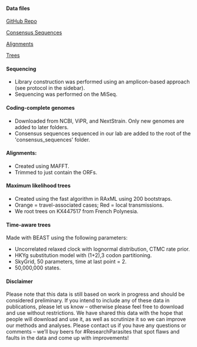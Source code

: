 #### Data files
[GitHub Repo](/)

[Consensus Sequences](tree/master/consensus_sequences)

[Alignments](tree/master/alignments)

[Trees](tree/master/trees)

#### Sequencing
* Library construction was performed using an amplicon-based approach (see protocol in the sidebar).
* Sequencing was performed on the MiSeq.

#### Coding-complete genomes
* Downloaded from NCBI, ViPR, and NextStrain. Only new genomes are added to later folders.
* Consensus sequences sequenced in our lab are added to the root of the 'consensus_sequences' folder.

#### Alignments:
* Created using MAFFT.
* Trimmed to just contain the ORFs.

#### Maximum likelihood trees
* Created using the fast algorithm in RAxML using 200 bootstraps.
* Orange = travel-associated cases; Red = local transmissions.
* We root trees on KX447517 from French Polynesia.

#### Time-aware trees 
Made with BEAST using the following parameters:
* Uncorrelated relaxed clock with lognormal distribution, CTMC rate prior.
* HKYg substitution model with (1+2),3 codon partitioning.
* SkyGrid, 50 parameters, time at last point = 2.
* 50,000,000 states.

#### Disclaimer 
Please note that this data is still based on work in progress and should be considered preliminary. If you intend to include any of these data in publications, please let us know – otherwise please feel free to download and use without restrictions. We have shared this data with the hope that people will download and use it, as well as scrutinize it so we can improve our methods and analyses. Please contact us if you have any questions or comments – we’ll buy beers for #ResearchParasites that spot flaws and faults in the data and come up with improvements!